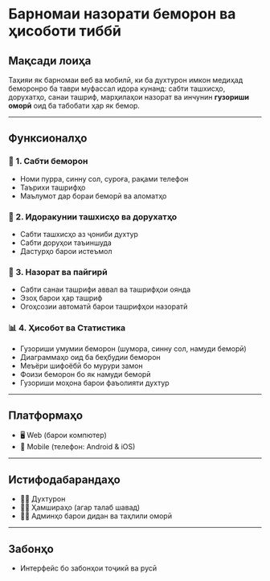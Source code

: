 # Барномаи назорати беморон ва ҳисоботи тиббӣ

## Мақсади лоиҳа
Таҳияи як барномаи веб ва мобилӣ, ки ба духтурон имкон медиҳад беморонро ба таври муфассал идора кунанд: сабти ташхисҳо, дорухатҳо, санаи ташриф, марҳилаҳои назорат ва инчунин **гузориши оморӣ** оид ба табобати ҳар як бемор.

---

## Функсионалҳо

### 📁 1. Сабти беморон
- Номи пурра, синну сол, суроға, рақами телефон
- Таърихи ташрифҳо
- Маълумот дар бораи беморӣ ва аломатҳо

### 💊 2. Идоракунии ташхисҳо ва дорухатҳо
- Сабти ташхисҳо аз ҷониби духтур
- Сабти доруҳои таъиншуда
- Дастурҳо барои истеъмол

### 📅 3. Назорат ва пайгирӣ
- Сабти санаи ташрифи аввал ва ташрифҳои оянда
- Эзоҳ барои ҳар ташриф
- Огоҳсозии автоматӣ барои ташрифҳои назоратӣ

### 📊 4. Ҳисобот ва Статистика
- Гузориши умумии беморон (шумора, синну сол, намуди беморӣ)
- Диаграммаҳо оид ба беҳбудии беморон
- Меъёри шифоёбӣ бо мурури замон
- Фоизи беморон бо як намуди беморӣ
- Гузориши моҳона барои фаъолияти духтур

---

## Платформаҳо
- 🖥️ Web (барои компютер)
- 📱 Mobile (телефон: Android & iOS)

---

## Истифодабарандаҳо
- 👨‍⚕️ Духтурон
- 👩‍💼 Ҳамшираҳо (агар талаб шавад)
- 👨‍💻 Админҳо барои дидан ва таҳлили оморӣ

---

## Забонҳо
- Интерфейс бо забонҳои тоҷикӣ ва русӣ



